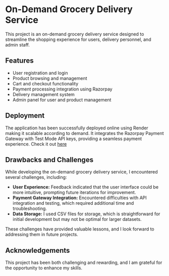 # On-Demand Grocery Delivery Service

This project is an on-demand grocery delivery service designed to streamline the shopping experience for users, delivery personnel, and admin staff.

## Features

- User registration and login
- Product browsing and management
- Cart and checkout functionality
- Payment processing integration using Razorpay
- Delivery management system
- Admin panel for user and product management

## Deployment

The application has been successfully deployed online using Render making it scalable according to demand. It integrates the Razorpay Payment Gateway with Test Mode API keys, providing a seamless payment experience.
Check it out [here](https://grocerydeliveryapi.onrender.com)

## Drawbacks and Challenges

While developing the on-demand grocery delivery service, I encountered several challenges, including:

- **User Experience:** Feedback indicated that the user interface could be more intuitive, prompting future iterations for improvement.
- **Payment Gateway Integration:** Encountered difficulties with API integration and testing, which required additional time and troubleshooting.
- **Data Storage:** I used CSV files for storage, which is straightforward for initial development but may not be optimal for larger datasets.

These challenges have provided valuable lessons, and I look forward to addressing them in future projects.

## Acknowledgements

This project has been both challenging and rewarding, and I am grateful for the opportunity to enhance my skills.

